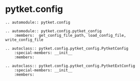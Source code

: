 # pytket.config

```{eval-rst}
.. automodule:: pytket.config
```

```{eval-rst}
.. automodule:: pytket.config.pytket_config
    :members:  get_config_file_path, load_config_file, write_config_file
```

```{eval-rst}
.. autoclass:: pytket.config.pytket_config.PytketConfig
    :special-members: __init__
    :members:
```

```{eval-rst}
.. autoclass:: pytket.config.pytket_config.PytketExtConfig
    :special-members: __init__
    :members:
```
